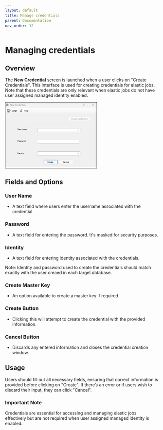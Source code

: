 ```yaml
---
layout: default
title: Manage credentials
parent: Documentation
nav_order: 12
---
```


# Managing credentials

## Overview
The **New Credential** screen is launched when a user clicks on "Create Credentials". This interface is used for creating credentials for elastic jobs. Note that these credentials are only relevant when elastic jobs do not have user assigned managed identity enabled.

   <img src="../../media/credentials-screen.png"  style="width:60%; height:60%">

## Fields and Options

### User Name
- A text field where users enter the username associated with the credential.

### Password
- A text field for entering the password. It's masked for security purposes. 

### Identity 
- A text field for entering identity associated with the credentials.

Note: Identity and password used to create the credentials should match exactly with the user creaed in each target database.

### Create Master Key 
- An option available to create a master key if required.

### Create Button 
- Clicking this will attempt to create the credential with the provided information.

### Cancel Button 
- Discards any entered information and closes the credential creation window.

## Usage
Users should fill out all necessary fields, ensuring that correct information is provided before clicking on "Create". If there’s an error or if users wish to discard their input, they can click "Cancel".

### Important Note
Credentials are essential for accessing and managing elastic jobs effectively but are not required when user assigned managed identity is enabled.

